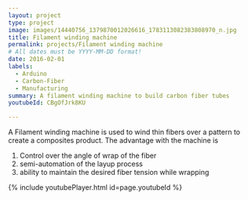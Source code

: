 ```yaml
---
layout: project
type: project
image: images/14440756_1379870012026616_1783113082383808970_n.jpg
title: Filament winding machine 
permalink: projects/Filament winding machine
# All dates must be YYYY-MM-DD format!
date: 2016-02-01
labels:
  - Arduino
  - Carbon-Fiber
  - Manufacturing
summary: A filament winding machine to build carbon fiber tubes
youtubeId: CBgOfJrk8KU

---
```


A Filament winding machine is used to wind thin fibers over a pattern to create a composites product. The advantage with the machine is

1) Control over the angle of wrap of the fiber </br>
2) semi-automation of the layup process </br>
3) ability to maintain the desired fiber tension while wrapping</br>

{% include youtubePlayer.html id=page.youtubeId %}

